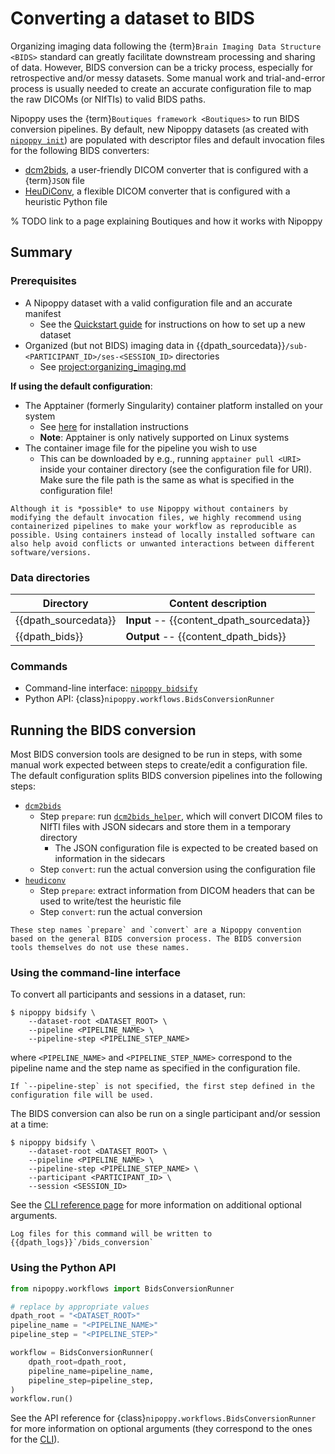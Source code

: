# Converting a dataset to BIDS

Organizing imaging data following the {term}`Brain Imaging Data Structure <BIDS>` standard can greatly facilitate downstream processing and sharing of data. However, BIDS conversion can be a tricky process, especially for retrospective and/or messy datasets. Some manual work and trial-and-error process is usually needed to create an accurate configuration file to map the raw DICOMs (or NIfTIs) to valid BIDS paths.

Nipoppy uses the {term}`Boutiques framework <Boutiques>` to run BIDS conversion pipelines. By default, new Nipoppy datasets (as created with [`nipoppy init`](<project:../cli_reference/init.md>)) are populated with descriptor files and default invocation files for the following BIDS converters:
- [dcm2bids](https://unfmontreal.github.io/Dcm2Bids/latest), a user-friendly DICOM converter that is configured with a {term}`JSON` file
- [HeuDiConv](https://heudiconv.readthedocs.io/en/latest/), a flexible DICOM converter that is configured with a heuristic Python file

% TODO link to a page explaining Boutiques and how it works with Nipoppy

## Summary

### Prerequisites

- A Nipoppy dataset with a valid configuration file and an accurate manifest
    - See the [Quickstart guide](../quickstart.md) for instructions on how to set up a new dataset
- Organized (but not BIDS) imaging data in {{dpath_sourcedata}}`/sub-<PARTICIPANT_ID>/ses-<SESSION_ID>` directories
    - See <project:organizing_imaging.md>

**If using the default configuration**:
- The Apptainer (formerly Singularity) container platform installed on your system
    - See [here](https://apptainer.org/docs/user/main/quick_start.html) for installation instructions
    - **Note**: Apptainer is only natively supported on Linux systems
- The container image file for the pipeline you wish to use
    - This can be downloaded by e.g., running `apptainer pull <URI>` inside your container directory (see the configuration file for URI). Make sure the file path is the same as what is specified in the configuration file!

```{caution}
Although it is *possible* to use Nipoppy without containers by modifying the default invocation files, we highly recommend using containerized pipelines to make your workflow as reproducible as possible. Using containers instead of locally installed software can also help avoid conflicts or unwanted interactions between different software/versions.
```

### Data directories

| Directory | Content description |
|---|---|
| {{dpath_sourcedata}} | **Input** -- {{content_dpath_sourcedata}} |
| {{dpath_bids}} | **Output** -- {{content_dpath_bids}} |

### Commands

- Command-line interface: [`nipoppy bidsify`](<project:../cli_reference/bidsify.md>)
- Python API: {class}`nipoppy.workflows.BidsConversionRunner`

## Running the BIDS conversion

Most BIDS conversion tools are designed to be run in steps, with some manual work expected between steps to create/edit a configuration file. The default configuration splits BIDS conversion pipelines into the following steps:
* [`dcm2bids`](https://unfmontreal.github.io/Dcm2Bids/latest)
    * Step `prepare`: run [`dcm2bids_helper`](https://unfmontreal.github.io/Dcm2Bids/3.1.1/tutorial/first-steps/#dcm2bids_helper-command), which will convert DICOM files to NIfTI files with JSON sidecars and store them in a temporary directory
        * The JSON configuration file is expected to be created based on information in the sidecars
    * Step `convert`: run the actual conversion using the configuration file
* [`heudiconv`](https://heudiconv.readthedocs.io/en/latest/)
    * Step `prepare`: extract information from DICOM headers that can be used to write/test the heuristic file
    * Step `convert`: run the actual conversion

```{note}
These step names `prepare` and `convert` are a Nipoppy convention based on the general BIDS conversion process. The BIDS conversion tools themselves do not use these names.
```

### Using the command-line interface

To convert all participants and sessions in a dataset, run:
```console
$ nipoppy bidsify \
    --dataset-root <DATASET_ROOT> \
    --pipeline <PIPELINE_NAME> \
    --pipeline-step <PIPELINE_STEP_NAME>
```
where `<PIPELINE_NAME>` and `<PIPELINE_STEP_NAME>` correspond to the pipeline name and the step name as specified in the configuration file.

```{note}
If `--pipeline-step` is not specified, the first step defined in the configuration file will be used.
```

The BIDS conversion can also be run on a single participant and/or session at a time:
```console
$ nipoppy bidsify \
    --dataset-root <DATASET_ROOT> \
    --pipeline <PIPELINE_NAME> \
    --pipeline-step <PIPELINE_STEP_NAME> \
    --participant <PARTICIPANT_ID> \
    --session <SESSION_ID>
```

See the [CLI reference page](<project:../cli_reference/bidsify.md>) for more information on additional optional arguments.

```{note}
Log files for this command will be written to {{dpath_logs}}`/bids_conversion`
```

### Using the Python API

```python
from nipoppy.workflows import BidsConversionRunner

# replace by appropriate values
dpath_root = "<DATASET_ROOT>"
pipeline_name = "<PIPELINE_NAME>"
pipeline_step = "<PIPELINE_STEP>"

workflow = BidsConversionRunner(
    dpath_root=dpath_root,
    pipeline_name=pipeline_name,
    pipeline_step=pipeline_step,
)
workflow.run()
```

See the API reference for {class}`nipoppy.workflows.BidsConversionRunner` for more information on optional arguments (they correspond to the ones for the [CLI](<project:../cli_reference/reorg.md>)).
